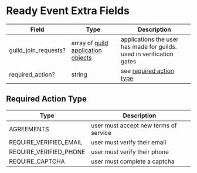 # Ready Event Extra Fields

| Field                | Type                                                                                  | Description                                                           |
| ---------------------|---------------------------------------------------------------------------------------|-----------------------------------------------------------------------|
| guild_join_requests? | array of [guild application objects](member_verification.md#guild-application-object) | applications the user has made for guilds. used in verification gates |
| required_action?     | string                                                                                | see [required action type](#required-action-type)                     |

## Required Action Type

| Type                   | Description                           |
|------------------------|---------------------------------------|
| AGREEMENTS             | user must accept new terms of service |
| REQUIRE_VERIFIED_EMAIL | user must verify their email          |
| REQUIRE_VERIFIED_PHONE | user must verify their phone          |
| REQUIRE_CAPTCHA        | user must complete a captcha          |
